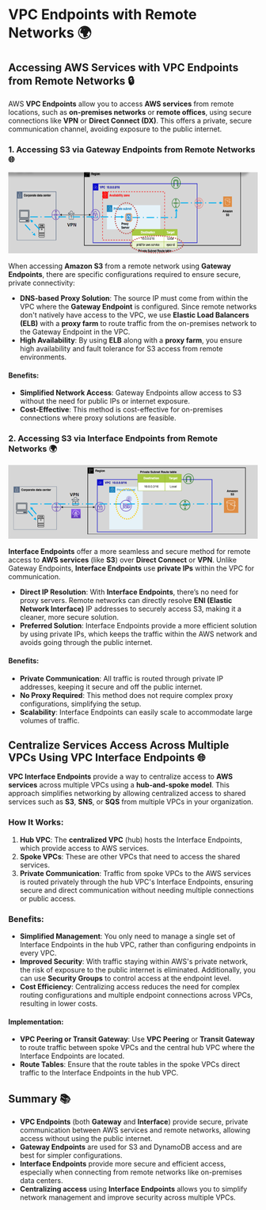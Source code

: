 # **VPC Endpoints with Remote Networks** 🌍

## **Accessing AWS Services with VPC Endpoints from Remote Networks** 🔒

AWS **VPC Endpoints** allow you to access **AWS services** from remote locations, such as **on-premises networks** or **remote offices**, using secure connections like **VPN** or **Direct Connect (DX)**. This offers a private, secure communication channel, avoiding exposure to the public internet.

### **1. Accessing S3 via Gateway Endpoints from Remote Networks** 🌐

![alt text](images/vpc-endpoints-for-s3-gateway-endpoint.png)

When accessing **Amazon S3** from a remote network using **Gateway Endpoints**, there are specific configurations required to ensure secure, private connectivity:

- **DNS-based Proxy Solution**: The source IP must come from within the VPC where the **Gateway Endpoint** is configured. Since remote networks don't natively have access to the VPC, we use **Elastic Load Balancers (ELB)** with a **proxy farm** to route traffic from the on-premises network to the Gateway Endpoint in the VPC.
- **High Availability**: By using **ELB** along with a **proxy farm**, you ensure high availability and fault tolerance for S3 access from remote environments.

#### **Benefits:**

- **Simplified Network Access**: Gateway Endpoints allow access to S3 without the need for public IPs or internet exposure.
- **Cost-Effective**: This method is cost-effective for on-premises connections where proxy solutions are feasible.

### **2. Accessing S3 via Interface Endpoints from Remote Networks** 🌍

![alt text](images/vpc-endpoints-for-s3-interface-endpoint.png)

**Interface Endpoints** offer a more seamless and secure method for remote access to **AWS services** (like **S3**) over **Direct Connect** or **VPN**. Unlike Gateway Endpoints, **Interface Endpoints** use **private IPs** within the VPC for communication.

- **Direct IP Resolution**: With **Interface Endpoints**, there’s no need for proxy servers. Remote networks can directly resolve **ENI (Elastic Network Interface)** IP addresses to securely access S3, making it a cleaner, more secure solution.
- **Preferred Solution**: Interface Endpoints provide a more efficient solution by using private IPs, which keeps the traffic within the AWS network and avoids going through the public internet.

#### **Benefits:**

- **Private Communication**: All traffic is routed through private IP addresses, keeping it secure and off the public internet.
- **No Proxy Required**: This method does not require complex proxy configurations, simplifying the setup.
- **Scalability**: Interface Endpoints can easily scale to accommodate large volumes of traffic.

## **Centralize Services Access Across Multiple VPCs Using VPC Interface Endpoints** 🌐

**VPC Interface Endpoints** provide a way to centralize access to **AWS services** across multiple VPCs using a **hub-and-spoke model**. This approach simplifies networking by allowing centralized access to shared services such as **S3**, **SNS**, or **SQS** from multiple VPCs in your organization.

### **How It Works:**

1. **Hub VPC**: The **centralized VPC** (hub) hosts the Interface Endpoints, which provide access to AWS services.
2. **Spoke VPCs**: These are other VPCs that need to access the shared services.
3. **Private Communication**: Traffic from spoke VPCs to the AWS services is routed privately through the hub VPC's Interface Endpoints, ensuring secure and direct communication without needing multiple connections or public access.

### **Benefits:**

- **Simplified Management**: You only need to manage a single set of Interface Endpoints in the hub VPC, rather than configuring endpoints in every VPC.
- **Improved Security**: With traffic staying within AWS's private network, the risk of exposure to the public internet is eliminated. Additionally, you can use **Security Groups** to control access at the endpoint level.
- **Cost Efficiency**: Centralizing access reduces the need for complex routing configurations and multiple endpoint connections across VPCs, resulting in lower costs.

#### **Implementation:**

- **VPC Peering or Transit Gateway**: Use **VPC Peering** or **Transit Gateway** to route traffic between spoke VPCs and the central hub VPC where the Interface Endpoints are located.
- **Route Tables**: Ensure that the route tables in the spoke VPCs direct traffic to the Interface Endpoints in the hub VPC.

## **Summary** 📚

- **VPC Endpoints** (both **Gateway** and **Interface**) provide secure, private communication between AWS services and remote networks, allowing access without using the public internet.
- **Gateway Endpoints** are used for S3 and DynamoDB access and are best for simpler configurations.
- **Interface Endpoints** provide more secure and efficient access, especially when connecting from remote networks like on-premises data centers.
- **Centralizing access** using **Interface Endpoints** allows you to simplify network management and improve security across multiple VPCs.
